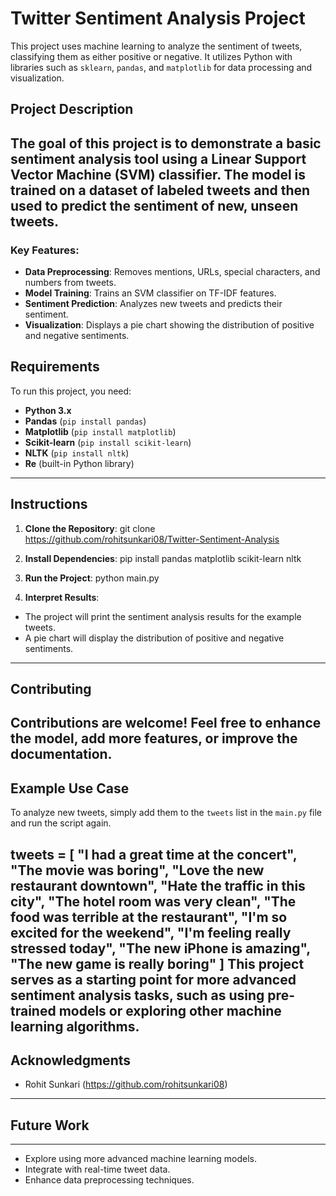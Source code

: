# Twitter Sentiment Analysis Project

This project uses machine learning to analyze the sentiment of tweets, classifying them as either positive or negative. It utilizes Python with libraries such as `sklearn`, `pandas`, and `matplotlib` for data processing and visualization.

## Project Description

The goal of this project is to demonstrate a basic sentiment analysis tool using a Linear Support Vector Machine (SVM) classifier. The model is trained on a dataset of labeled tweets and then used to predict the sentiment of new, unseen tweets.
-------------------

### Key Features:
- **Data Preprocessing**: Removes mentions, URLs, special characters, and numbers from tweets.
- **Model Training**: Trains an SVM classifier on TF-IDF features.
- **Sentiment Prediction**: Analyzes new tweets and predicts their sentiment.
- **Visualization**: Displays a pie chart showing the distribution of positive and negative sentiments.

## Requirements

To run this project, you need:
- **Python 3.x**
- **Pandas** (`pip install pandas`)
- **Matplotlib** (`pip install matplotlib`)
- **Scikit-learn** (`pip install scikit-learn`)
- **NLTK** (`pip install nltk`)
- **Re** (built-in Python library)
-------------

## Instructions

1. **Clone the Repository**:
git clone https://github.com/rohitsunkari08/Twitter-Sentiment-Analysis

2. **Install Dependencies**:
pip install pandas matplotlib scikit-learn nltk

3. **Run the Project**:
python main.py

4. **Interpret Results**:
- The project will print the sentiment analysis results for the example tweets.
- A pie chart will display the distribution of positive and negative sentiments.
-------------

## Contributing

Contributions are welcome! Feel free to enhance the model, add more features, or improve the documentation.
------------

## Example Use Case

To analyze new tweets, simply add them to the `tweets` list in the `main.py` file and run the script again.

tweets = [
"I had a great time at the concert",
"The movie was boring",
"Love the new restaurant downtown",
"Hate the traffic in this city",
"The hotel room was very clean",
"The food was terrible at the restaurant",
"I'm so excited for the weekend",
"I'm feeling really stressed today",
"The new iPhone is amazing",
"The new game is really boring"
]
This project serves as a starting point for more advanced sentiment analysis tasks, such as using pre-trained models or exploring other machine learning algorithms.
-----------------

## Acknowledgments

- Rohit Sunkari (https://github.com/rohitsunkari08)
----------------

## Future Work
-------------
- Explore using more advanced machine learning models.
- Integrate with real-time tweet data.
- Enhance data preprocessing techniques.
